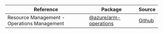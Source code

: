 | Reference | Package | Source |
|---|---|---|
|Resource Management - Operations Management|[@azure/arm-operations](https://www.npmjs.com/package/@azure/arm-operations)|[Github](https://github.com/Azure/azure-sdk-for-js)|
